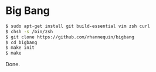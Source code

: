 # Big Bang

```bash
$ sudo apt-get install git build-essential vim zsh curl
$ chsh -s /bin/zsh
$ git clone https://github.com/rhannequin/bigbang
$ cd bigbang
$ make init
$ make
```

Done.
